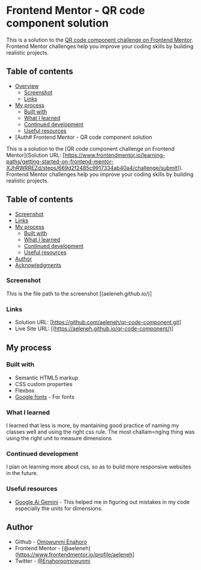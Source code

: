 # Frontend Mentor - QR code component solution

This is a solution to the [QR code component challenge on Frontend Mentor](https://www.frontendmentor.io/challenges/qr-code-component-iux_sIO_H). Frontend Mentor challenges help you improve your coding skills by building realistic projects. 

## Table of contents

- [Overview](#overview)
  - [Screenshot](#screenshot)
  - [Links](#links)
- [My process](#my-process)
  - [Built with](#built-with)
  - [What I learned](#what-i-learned)
  - [Continued development](#continued-development)
  - [Useful resources](#useful-resources)
- [Auth# Frontend Mentor - QR code component solution

This is a solution to the [QR code component challenge on Frontend Mentor](Solution URL: [https://www.frontendmentor.io/learning-paths/getting-started-on-frontend-mentor-XJhRWRREZd/steps/669d2f2485c9917334ab40a4/challenge/submit]). Frontend Mentor challenges help you improve your coding skills by building realistic projects. 

## Table of contents

  - [Screenshot](#screenshot)
  - [Links](#links)
- [My process](#my-process)
  - [Built with](#built-with)
  - [What I learned](#what-i-learned)
  - [Continued development](#continued-development)
  - [Useful resources](#useful-resources)
- [Author](#author)
- [Acknowledgments](#acknowledgments)

### Screenshot
This is the file path to the screenshot
[(aeleneh.github.io/)]


### Links

- Solution URL: [https://github.com/aeleneh/qr-code-component.git]
- Live Site URL: [(https://aeleneh.github.io/qr-code-component/)]

## My process

### Built with

- Semantic HTML5 markup
- CSS custom properties
- Flexbox
- [Google fonts](https://fonts.google.com/specimen/Outfit) - For fonts



### What I learned

I learned that less is more, by mantaining good practice of naming my classes well and using the right css rule. The most challam=nging thing was using the right unit to measure dimensions

### Continued development

I plan on learning more about css, so as to build more responsive websites in the future.

### Useful resources

- [Google Ai Gemini](https://gemini.google.com/app) - This helped me in figuring out mistakes in my code especially the units for dimensions.

## Author

- Github - [Omowunmi Enahoro](https://github.com/aeleneh)
- Frontend Mentor - [@aeleneh](https://www.frontendmentor.io/profile/aeleneh]
- Twitter - [@Enahoroomowunmi](https://x.com/Enahoroomowunmi)
